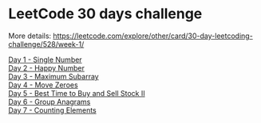 # LeetCode 30 days challenge

More details: https://leetcode.com/explore/other/card/30-day-leetcoding-challenge/528/week-1/

[Day 1 - Single Number](https://github.com/alexcoman-contractor/leetcode-30-days-challenge/blob/master/day-1)
<br>
[Day 2 - Happy Number](https://github.com/alexcoman-contractor/leetcode-30-days-challenge/blob/master/day-2)
<br>
[Day 3 - Maximum Subarray](https://github.com/alexcoman-contractor/leetcode-30-days-challenge/blob/master/day-3)
<br>
[Day 4 - Move Zeroes](https://github.com/alexcoman-contractor/leetcode-30-days-challenge/blob/master/day-4)
<br>
[Day 5 - Best Time to Buy and Sell Stock II](https://github.com/alexcoman-contractor/leetcode-30-days-challenge/blob/master/day-5)
<br>
[Day 6 - Group Anagrams](https://github.com/alexcoman-contractor/leetcode-30-days-challenge/blob/master/day-6)
<br>
[Day 7 - Counting Elements](https://github.com/alexcoman-contractor/leetcode-30-days-challenge/blob/master/day-7)
